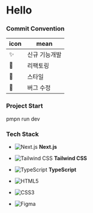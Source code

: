 # Hello

### Commit Convention

| icon | mean          |
| ---- | ------------- |
| ✨   | 신규 기능개발 |
| 🔧   | 리팩토링      |
| 🎨   | 스타일        |
| 🐛   | 버그 수정     |

### Project Start

pmpn run dev

### Tech Stack

- ![Next.js](https://img.shields.io/badge/Next.js-000000?style=flat&logo=nextdotjs&logoColor=white) **Next.js**
- ![Tailwind CSS](https://img.shields.io/badge/Tailwind%20CSS-38B2AC?style=flat&logo=tailwindcss&logoColor=white) **Tailwind CSS**
- ![TypeScript](https://img.shields.io/badge/TypeScript-3178C6?style=flat&logo=typescript&logoColor=white) **TypeScript**

- ![HTML5](https://img.shields.io/badge/HTML5-E34F26?style=for-the-badge&logo=html5&logoColor=white)
- ![CSS3](https://img.shields.io/badge/CSS3-1572B6?style=for-the-badge&logo=css3&logoColor=white)
- ![Figma](https://img.shields.io/badge/Figma-F24E1E?style=for-the-badge&logo=figma&logoColor=white)
